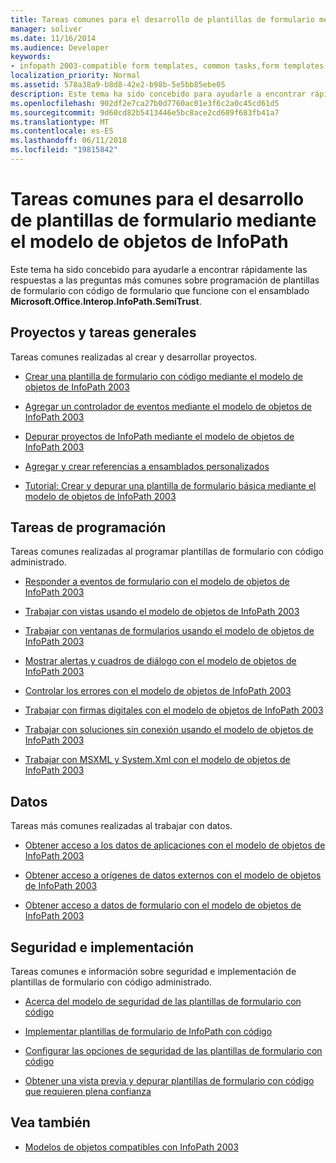 ```yaml
---
title: Tareas comunes para el desarrollo de plantillas de formulario mediante el modelo de objetos de InfoPath
manager: soliver
ms.date: 11/16/2014
ms.audience: Developer
keywords:
- infopath 2003-compatible form templates, common tasks,form templates [InfoPath 2007], common tasks for developing 2003-compatible
localization_priority: Normal
ms.assetid: 578a38a9-b8d8-42e2-b98b-5e5bb85ebe05
description: Este tema ha sido concebido para ayudarle a encontrar rápidamente las respuestas a las preguntas más comunes sobre programación de plantillas de formulario con código de formulario que funcione con el ensamblado Microsoft.Office.Interop.InfoPath.SemiTrust.
ms.openlocfilehash: 902df2e7ca27b0d7760ac01e3f6c2a0c45cd61d5
ms.sourcegitcommit: 9d60cd82b5413446e5bc8ace2cd689f683fb41a7
ms.translationtype: MT
ms.contentlocale: es-ES
ms.lasthandoff: 06/11/2018
ms.locfileid: "19815842"
---
```

# <a name="common-tasks-for-developing-form-templates-using-the-infopath-object-model"></a>Tareas comunes para el desarrollo de plantillas de formulario mediante el modelo de objetos de InfoPath

Este tema ha sido concebido para ayudarle a encontrar rápidamente las respuestas a las preguntas más comunes sobre programación de plantillas de formulario con código de formulario que funcione con el ensamblado **Microsoft.Office.Interop.InfoPath.SemiTrust**. 
  
## <a name="projects-and-general-tasks"></a>Proyectos y tareas generales

Tareas comunes realizadas al crear y desarrollar proyectos.
  
- [Crear una plantilla de formulario con código mediante el modelo de objetos de InfoPath 2003](how-to-create-a-form-template-using-the-infopath-2003-object-model.md)
    
- [Agregar un controlador de eventos mediante el modelo de objetos de InfoPath 2003](how-to-add-an-event-handler-using-the-infopath-2003-object-model.md)
    
- [Depurar proyectos de InfoPath mediante el modelo de objetos de InfoPath 2003](how-to-debug-infopath-projects-using-the-infopath-2003-object-model.md)
    
- [Agregar y crear referencias a ensamblados personalizados](how-to-add-and-reference-custom-assemblies.md)
    
- [Tutorial: Crear y depurar una plantilla de formulario básica mediante el modelo de objetos de InfoPath 2003](walkthrough-create-and-debug-basic-form-template-using-infopath-object-model.md)
    
## <a name="programming-tasks"></a>Tareas de programación

Tareas comunes realizadas al programar plantillas de formulario con código administrado.
  
- [Responder a eventos de formulario con el modelo de objetos de InfoPath 2003](how-to-respond-to-form-events-using-the-infopath-2003-object-model.md)
    
- [Trabajar con vistas usando el modelo de objetos de InfoPath 2003](how-to-work-with-views-using-the-infopath-2003-object-model.md)
    
- [Trabajar con ventanas de formularios usando el modelo de objetos de InfoPath 2003](how-to-work-with-form-windows-using-the-infopath-2003-object-model.md)
    
- [Mostrar alertas y cuadros de diálogo con el modelo de objetos de InfoPath 2003](how-to-display-alerts-and-dialog-boxes-using-the-infopath-2003-object-model.md)
    
- [Controlar los errores con el modelo de objetos de InfoPath 2003](how-to-handle-errors-using-the-infopath-2003-object-model.md)
    
- [Trabajar con firmas digitales con el modelo de objetos de InfoPath 2003](how-to-work-with-digital-signatures-using-the-infopath-2003-object-model.md)
    
- [Trabajar con soluciones sin conexión usando el modelo de objetos de InfoPath 2003](how-to-work-with-offline-solutions-using-the-infopath-2003-object-model.md)
    
- [Trabajar con MSXML y System.Xml con el modelo de objetos de InfoPath 2003](working-with-msxml-and-system-xml-using-the-infopath-2003-object-model.md)
    
## <a name="data"></a>Datos

Tareas más comunes realizadas al trabajar con datos.
  
- [Obtener acceso a los datos de aplicaciones con el modelo de objetos de InfoPath 2003](how-to-access-application-data-using-the-infopath-2003-object-model.md)
    
- [Obtener acceso a orígenes de datos externos con el modelo de objetos de InfoPath 2003](how-to-access-external-data-sources-using-the-infopath-2003-object-model.md)
    
- [Obtener acceso a datos de formulario con el modelo de objetos de InfoPath 2003](how-to-access-form-data-using-the-infopath-2003-object-model.md)
    
## <a name="security-and-deployment"></a>Seguridad e implementación

Tareas comunes e información sobre seguridad e implementación de plantillas de formulario con código administrado.
  
- [Acerca del modelo de seguridad de las plantillas de formulario con código](about-the-security-model-for-form-templates-with-code.md)
    
- [Implementar plantillas de formulario de InfoPath con código](how-to-deploy-infopath-form-templates-with-code.md)
    
- [Configurar las opciones de seguridad de las plantillas de formulario con código](how-to-configure-security-settings-for-form-templates-with-code.md)
    
- [Obtener una vista previa y depurar plantillas de formulario con código que requieren plena confianza](how-to-preview-and-debug-form-templates-that-require-full-trust.md)
    
## <a name="see-also"></a>Vea también

- [Modelos de objetos compatibles con InfoPath 2003](infopath-2003-compatible-object-models.md)

